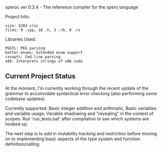 speroc ver 0.3.4 - The reference compiler for the spero language

Project Info:

    size: 5203 sloc
    files: 9 .cpp, 18 .h, 3 .rb, 8 .rs

Libraries Used:

    PEGTL: PEG parsing
    better-enums: Extended enum support
    cxxopts: Cmd-line parsing
    x86: Interprets strings of x86 code

## Current Project Status

At the moment, I'm currently working through the recent update of the grammar to accomodate syntactical error checking (also performing some codebase updates).

Currently supported: Basic integer addition and arithmatic, Basic variables and variable usage, Variable shadowing and "revealing" in the context of scopes.
Run 'run_tests.bat' after compilation to see which systems are hooked up.

The next step is to add in mutability tracking and restriction before moving on to implementing basic aspects of the type system and function definition/calling.

